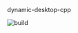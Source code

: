 dynamic-desktop-cpp

![build](https://github.com/zhenghaoz/dynamic-desktop/workflows/build/badge.svg?branch=master)